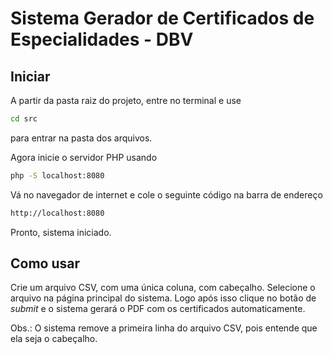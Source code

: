 # Sistema Gerador de Certificados de Especialidades - DBV

## Iniciar

A partir da pasta raiz do projeto, entre no terminal e use

```sh
cd src
```

para entrar na pasta dos arquivos.

Agora inicie o servidor PHP usando

```sh
php -S localhost:8080
```

Vá no navegador de internet e cole o seguinte código na barra de endereço

```sh
http://localhost:8080
```

Pronto, sistema iniciado.

## Como usar

Crie um arquivo CSV, com uma única coluna, com cabeçalho. Selecione o arquivo na página principal do sistema. Logo após isso clique no botão de *submit* e o sistema gerará o PDF com os certificados automaticamente.

Obs.: O sistema remove a primeira linha do arquivo CSV, pois entende que ela seja o cabeçalho.
